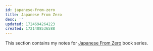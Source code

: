 ```yaml
---
id: japanese-from-zero
title: Japanese From Zero
desc: ''
updated: 1724694264223
created: 1721408536588
---
```


This section contains my notes for [Japanese From Zero](https://www.amazon.in/dp/B086JPZ6T5?binding=paperback&qid=1724961051&sr=8-3&ref=dbs_dp_rwt_sb_pc_tpbk) book series.
